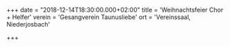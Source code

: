 +++
date = "2018-12-14T18:30:00.000+02:00"
title = 'Weihnachtsfeier Chor + Helfer'
verein = 'Gesangverein Taunusliebe'
ort = 'Vereinssaal, Niederjosbach'

+++

      